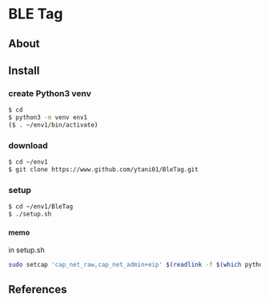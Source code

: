 # BLE Tag

## About


## Install

### create Python3 venv
```bash
$ cd
$ python3 -m venv env1
($ . ~/env1/bin/activate)
```

### download
```bash
$ cd ~/env1
$ git clone https://www.github.com/ytani01/BleTag.git
```

### setup
```bash
$ cd ~/env1/BleTag
$ ./setup.sh
```

#### memo
in setup.sh
``` bash
sudo setcap 'cap_net_raw,cap_net_admin+eip' $(readlink -f $(which python3))
```


## References

